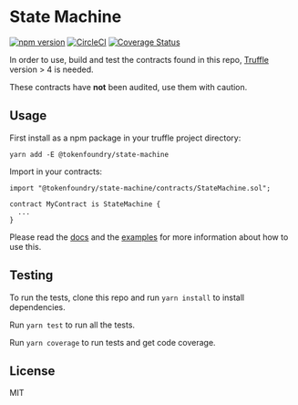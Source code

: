 # State Machine
[![npm version](https://badge.fury.io/js/%40tokenfoundry%2Fstate-machine.svg)](https://badge.fury.io/js/%40tokenfoundry%2Fstate-machine)
[![CircleCI](https://circleci.com/gh/tokenfoundry/state-machine.svg?style=shield)](https://circleci.com/gh/tokenfoundry/state-machine)
[![Coverage Status](https://coveralls.io/repos/github/tokenfoundry/state-machine/badge.svg?branch=master)](https://coveralls.io/github/tokenfoundry/state-machine?branch=master)

In order to use, build and test the contracts found in this repo, [Truffle](truffleframework.com) version > 4 is needed.

These contracts have **not** been audited, use them with caution.

## Usage

First install as a npm package in your truffle project directory:
```
yarn add -E @tokenfoundry/state-machine
```

Import in your contracts:
```
import "@tokenfoundry/state-machine/contracts/StateMachine.sol";

contract MyContract is StateMachine {
  ...
}
```

Please read the [docs](./docs/StateMachine.md) and the [examples](./contracts/examples/) for more information about how to use this.


## Testing

To run the tests, clone this repo and run `yarn install` to install dependencies.

Run `yarn test` to run all the tests.

Run `yarn coverage` to run tests and get code coverage.

## License

MIT
